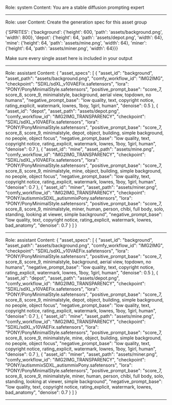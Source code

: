 Role: system
Content: You are a stable diffusion prompting expert
__________________
Role: user
Content: Create the generation spec for this asset group



{'SPRITES': {'background': {'height': 600, 'path': 'assets/background.png', 'width': 800}, 'depot': {'height': 64, 'path': 'assets/depot.png', 'width': 64}, 'mine': {'height': 64, 'path': 'assets/mine.png', 'width': 64}, 'miner': {'height': 64, 'path': 'assets/miner.png', 'width': 64}}}



Make sure every single asset here is included in your output
__________________
Role: assistant
Content: {
  "asset_specs": [
    {
      "asset_id": "background",
      "asset_path": "assets/background.png",
      "comfy_workflow_id": "IMG2IMG",
      "checkpoint": "SDXL/sdXL_v10VAEFix.safetensors",
      "lora": "PONY/PonyMinimalStyle.safetensors",
      "positive_prompt_base": "score_7, score_8, score_9, minimalstyle, background, aerial view, topdown, no humans",
      "negative_prompt_base": "low quality, text, copyright notice, rating_explicit, watermark, lowres, 1boy, 1girl, human",
      "denoise": 0.5
    },
    {
      "asset_id": "depot",
      "asset_path": "assets/depot.png",
      "comfy_workflow_id": "IMG2IMG_TRANSPARENCY",
      "checkpoint": "SDXL/sdXL_v10VAEFix.safetensors",
      "lora": "PONY/PonyMinimalStyle.safetensors",
      "positive_prompt_base": "score_7, score_8, score_9, minimalstyle, depot, object, building, simple background, no people, object focus",
      "negative_prompt_base": "low quality, text, copyright notice, rating_explicit, watermark, lowres, 1boy, 1girl, human",
      "denoise": 0.7
    },
    {
      "asset_id": "mine",
      "asset_path": "assets/mine.png",
      "comfy_workflow_id": "IMG2IMG_TRANSPARENCY",
      "checkpoint": "SDXL/sdXL_v10VAEFix.safetensors",
      "lora": "PONY/PonyMinimalStyle.safetensors",
      "positive_prompt_base": "score_7, score_8, score_9, minimalstyle, mine, object, building, simple background, no people, object focus",
      "negative_prompt_base": "low quality, text, copyright notice, rating_explicit, watermark, lowres, 1boy, 1girl, human",
      "denoise": 0.7
    },
    {
      "asset_id": "miner",
      "asset_path": "assets/miner.png",
      "comfy_workflow_id": "IMG2IMG_TRANSPARENCY",
      "checkpoint": "PONY/autismmixSDXL_autismmixPony.safetensors",
      "lora": "PONY/PonyMinimalStyle.safetensors",
      "positive_prompt_base": "score_7, score_8, score_9, minimalstyle, miner, human, person, chibi, full body, solo, standing, looking at viewer, simple background",
      "negative_prompt_base": "low quality, text, copyright notice, rating_explicit, watermark, lowres, bad_anatomy",
      "denoise": 0.7
    }
  ]
}
__________________
Role: assistant
Content: {
 "asset_specs": [
  {
   "asset_id": "background",
   "asset_path": "assets/background.png",
   "comfy_workflow_id": "IMG2IMG",
   "checkpoint": "SDXL/sdXL_v10VAEFix.safetensors",
   "lora": "PONY/PonyMinimalStyle.safetensors",
   "positive_prompt_base": "score_7, score_8, score_9, minimalstyle, background, aerial view, topdown, no humans",
   "negative_prompt_base": "low quality, text, copyright notice, rating_explicit, watermark, lowres, 1boy, 1girl, human",
   "denoise": 0.5
  },
  {
   "asset_id": "depot",
   "asset_path": "assets/depot.png",
   "comfy_workflow_id": "IMG2IMG_TRANSPARENCY",
   "checkpoint": "SDXL/sdXL_v10VAEFix.safetensors",
   "lora": "PONY/PonyMinimalStyle.safetensors",
   "positive_prompt_base": "score_7, score_8, score_9, minimalstyle, depot, object, building, simple background, no people, object focus",
   "negative_prompt_base": "low quality, text, copyright notice, rating_explicit, watermark, lowres, 1boy, 1girl, human",
   "denoise": 0.7
  },
  {
   "asset_id": "mine",
   "asset_path": "assets/mine.png",
   "comfy_workflow_id": "IMG2IMG_TRANSPARENCY",
   "checkpoint": "SDXL/sdXL_v10VAEFix.safetensors",
   "lora": "PONY/PonyMinimalStyle.safetensors",
   "positive_prompt_base": "score_7, score_8, score_9, minimalstyle, mine, object, building, simple background, no people, object focus",
   "negative_prompt_base": "low quality, text, copyright notice, rating_explicit, watermark, lowres, 1boy, 1girl, human",
   "denoise": 0.7
  },
  {
   "asset_id": "miner",
   "asset_path": "assets/miner.png",
   "comfy_workflow_id": "IMG2IMG_TRANSPARENCY",
   "checkpoint": "PONY/autismmixSDXL_autismmixPony.safetensors",
   "lora": "PONY/PonyMinimalStyle.safetensors",
   "positive_prompt_base": "score_7, score_8, score_9, minimalstyle, miner, human, person, chibi, full body, solo, standing, looking at viewer, simple background",
   "negative_prompt_base": "low quality, text, copyright notice, rating_explicit, watermark, lowres, bad_anatomy",
   "denoise": 0.7
  }
 ]
}
__________________
